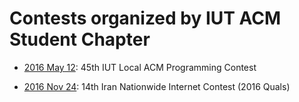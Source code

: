 # Contests organized by IUT ACM Student Chapter

* [2016 May 12](2016-may-12): 45th IUT Local ACM Programming Contest

* [2016 Nov 24](2016-nov-24): 14th Iran Nationwide Internet Contest (2016 Quals)
